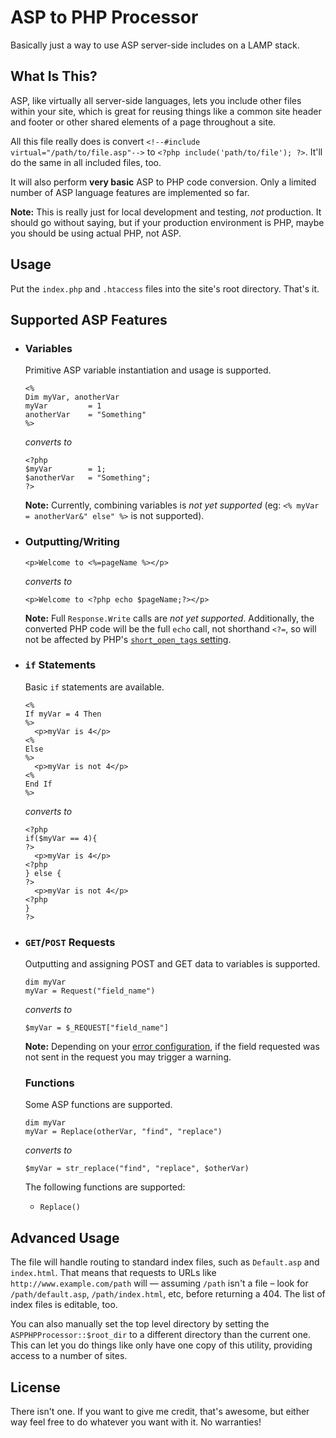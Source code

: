 ASP to PHP Processor
====================

Basically just a way to use ASP server-side includes on
a LAMP stack.

## What Is This? ##

ASP, like virtually all server-side languages, lets you
include other files within your site, which is great for
reusing things like a common site header and footer or
other shared elements of a page throughout a site.

All this file really does is convert `<!--#include virtual="/path/to/file.asp"-->`
to `<?php include('path/to/file'); ?>`. It'll do the same
in all included files, too.

It will also perform **very basic** ASP to PHP code
conversion. Only a limited number of ASP language
features are implemented so far.

**Note:** This is really just for local development
and testing, _not_ production. It should go without
saying, but if your production environment is PHP,
maybe you should be using actual PHP, not ASP.


## Usage ##

Put the `index.php` and `.htaccess` files into the
site's root directory. That's it.


## Supported ASP Features ##

- ### Variables
  
  Primitive ASP variable instantiation and usage
  is supported.
  
  ```
  <%
  Dim myVar, anotherVar
  myVar			= 1
  anotherVar	= "Something"
  %>
  ```
  
  _converts to_
  
  ```
  <?php
  $myVar		= 1;
  $anotherVar	= "Something";
  ?>
  ```
  
  **Note:** Currently, combining variables is
  _not yet supported_ (eg: `<% myVar = anotherVar&" else" %>`
  is not supported).
  
- ### Outputting/Writing

  ```
  <p>Welcome to <%=pageName %></p>
  ```
  
  _converts to_
  
  ```
  <p>Welcome to <?php echo $pageName;?></p>
  ```
  
  **Note:** Full `Response.Write` calls are _not yet supported_.
  Additionally, the converted PHP code will be the full `echo`
  call, not shorthand `<?=`, so will not be affected by PHP's
  [`short_open_tags` setting](http://www.php.net/manual/en/ini.core.php#ini.short-open-tag).

  
- ### `if` Statements

  Basic `if` statements are available.
  
  ```
  <%
  If myVar = 4 Then
  %>
	<p>myVar is 4</p>
  <%
  Else
  %>
  	<p>myVar is not 4</p>
  <%
  End If
  %>
  ```
  
  _converts to_
  
  ```
  <?php
  if($myVar == 4){
  ?>
  	<p>myVar is 4</p>
  <?php
  } else {  
  ?>
  	<p>myVar is not 4</p>
  <?php
  }
  ?>
  ```
  
- ### `GET`/`POST` Requests

  Outputting and assigning POST and GET data to variables is supported.
  
  ```
  dim myVar
  myVar = Request("field_name")
  ```
  
  _converts to_
  
  ```
  $myVar = $_REQUEST["field_name"]
  ```
  
  **Note:** Depending on your [error configuration](http://php.net/manual/en/function.error-reporting.php),
  if the field requested was not sent in the request
  you may trigger a warning.

 
  ### Functions
  
  Some ASP functions are supported.
  
  ```
  dim myVar
  myVar	= Replace(otherVar, "find", "replace")
  ```
  
  _converts to_
    
  ```
  $myVar = str_replace("find", "replace", $otherVar)
  ```
  
  The following functions are supported:
  
  - `Replace()`
    

## Advanced Usage ##

The file will handle routing to standard index files,
such as `Default.asp` and `index.html`. That means
that requests to URLs like `http://www.example.com/path`
will — assuming `/path` isn't a file – look for
`/path/default.asp`, `/path/index.html`, etc, before
returning a 404. The list of index files is editable,
too.

You can also manually set the top level directory by
setting the `ASPPHPProcessor::$root_dir` to a different
directory than the current one. This can let you do
things like only have one copy of this utility,
providing access to a number of sites.


## License ##

There isn't one. If you want to give me credit, that's
awesome, but either way feel free to do whatever you
want with it. No warranties!